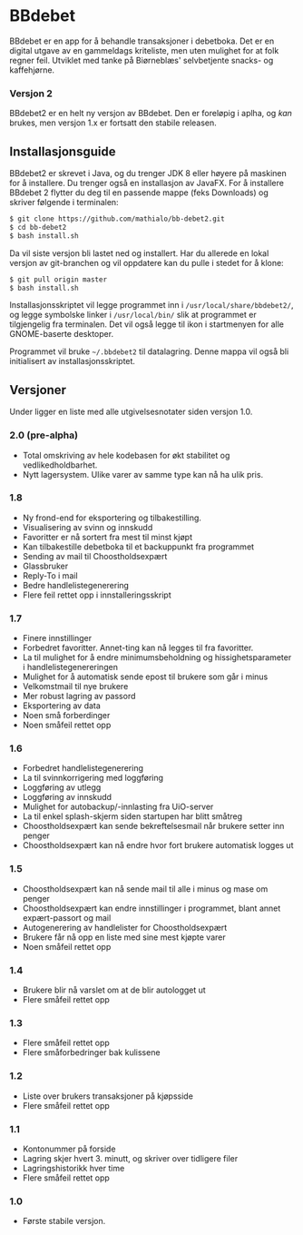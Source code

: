 # BBdebet
BBdebet er en app for å behandle transaksjoner i debetboka. Det er en digital utgave av en gammeldags kriteliste, men uten mulighet for at folk regner feil. Utviklet med tanke på Biørneblæs' selvbetjente snacks- og kaffehjørne. 


### Versjon 2
BBdebet2 er en helt ny versjon av BBdebet. Den er foreløpig i aplha, og _kan_ brukes, men versjon 1.x er fortsatt den stabile releasen.  


## Installasjonsguide
BBdebet2 er skrevet i Java, og du trenger JDK 8 eller høyere på maskinen for å installere. Du trenger også en installasjon av JavaFX. For å installere BBdebet 2 flytter du deg til en passende mappe (feks Downloads) og skriver følgende i terminalen:
``` bash
$ git clone https://github.com/mathialo/bb-debet2.git
$ cd bb-debet2
$ bash install.sh
```
Da vil siste versjon bli lastet ned og installert. Har du allerede en lokal versjon av git-branchen og vil oppdatere kan du pulle i stedet for å klone:
``` bash
$ git pull origin master
$ bash install.sh
```
Installasjonsskriptet vil legge programmet inn i `/usr/local/share/bbdebet2/`, og legge symbolske linker i `/usr/local/bin/` slik at programmet er tilgjengelig fra terminalen. Det vil også legge til ikon i startmenyen for alle GNOME-baserte desktoper. 

Programmet vil bruke `~/.bbdebet2` til datalagring. Denne mappa vil også bli initialisert av installasjonsskriptet. 
 


## Versjoner
Under ligger en liste med alle utgivelsesnotater siden versjon 1.0.

### 2.0 (pre-alpha)
 - Total omskriving av hele kodebasen for økt stabilitet og vedlikedholdbarhet.  
 - Nytt lagersystem. Ulike varer av samme type kan nå ha ulik pris. 


### 1.8
 - Ny frond-end for eksportering og tilbakestilling.
 - Visualisering av svinn og innskudd
 - Favoritter er nå sortert fra mest til minst kjøpt
 - Kan tilbakestille debetboka til et backuppunkt fra programmet
 - Sending av mail til Choostholdsexpært
 - Glassbruker
 - Reply-To i mail
 - Bedre handlelistegenerering
 - Flere feil rettet opp i innstalleringsskript


### 1.7
 - Finere innstillinger
 - Forbedret favoritter. Annet-ting kan nå legges til fra favoritter.
 - La til mulighet for å endre minimumsbeholdning og hissighetsparameter i handlelistegenereringen
 - Mulighet for å automatisk sende epost til brukere som går i minus
 - Velkomstmail til nye brukere
 - Mer robust lagring av passord
 - Eksportering av data
 - Noen små forberdinger
 - Noen småfeil rettet opp


### 1.6

 - Forbedret handlelistegenerering
 - La til svinnkorrigering med loggføring
 - Loggføring av utlegg
 - Loggføring av innskudd
 - Mulighet for autobackup/-innlasting fra UiO-server
 - La til enkel splash-skjerm siden startupen har blitt småtreg
 - Choostholdsexpært kan sende bekreftelsesmail når brukere setter inn penger
 - Choostholdsexpært kan nå endre hvor fort brukere automatisk logges ut


### 1.5

 - Choostholdsexpært kan nå sende mail til alle i minus og mase om penger
 - Choostholdsexpært kan endre innstillinger i programmet, blant annet expært-passort og mail
 - Autogenerering av handlelister for Choostholdsexpært
 - Brukere får nå opp en liste med sine mest kjøpte varer
 - Noen småfeil rettet opp


### 1.4

 - Brukere blir nå varslet om at de blir autologget ut
 - Flere småfeil rettet opp


### 1.3

 - Flere småfeil rettet opp
 - Flere småforbedringer bak kulissene


### 1.2

 - Liste over brukers transaksjoner på kjøpsside
 - Flere småfeil rettet opp


### 1.1

 - Kontonummer på forside
 - Lagring skjer hvert 3. minutt, og skriver over tidligere filer
 - Lagringshistorikk hver time
 - Flere småfeil rettet opp


### 1.0
 - Første stabile versjon.

